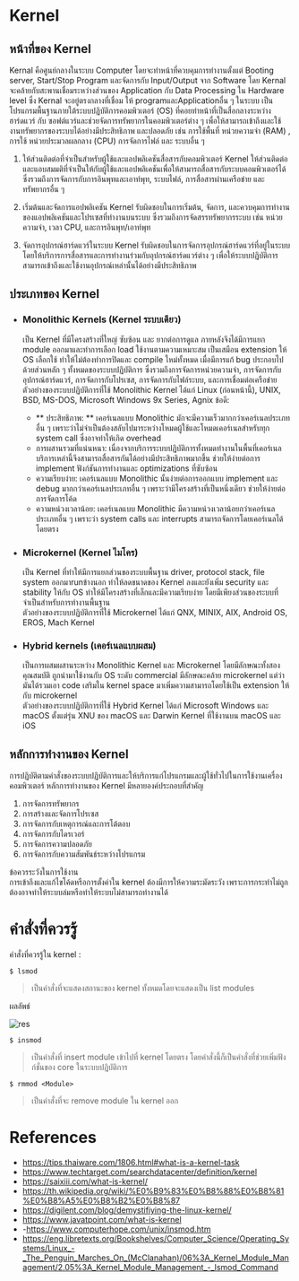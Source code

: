 # Kernel
</div>

## หน้าที่ของ Kernel 
Kernal คือศูนย์กลางในระบบ Computer โดยจะทำหน้าที่ควบคุมการทำงานตั้งแต่ Booting server, Start/Stop Program และจัดการกับ Input/Output จาก Software โดย Kernal จะคล้ายกับสะพานเชื่อมระหว่างส่วนของ Application กับ Data Processing ใน Hardware level ซึ่ง Kernal จะอยู่ตรงกลางที่เชื่อม ให้ programและApplicationอื่น ๆ ในระบบ เป็นโปรแกรมพื้นฐานภายใต้ระบบปฏิบัติการคอมพิวเตอร์ (OS) ที่คอยทำหน้าที่เป็นสื่อกลางระหว่างฮาร์ดแวร์ กับ ซอฟต์แวร์และช่วยจัดการทรัพยากรในคอมพิวเตอร์ต่าง ๆ เพื่อให้สามารถเข้าถึงและใช้งานทรัพยากรของระบบได้อย่างมีประสิทธิภาพ และปลอดภัย เช่น การใช้พื้นที่ หน่วยความจำ (RAM) , การใช้ หน่วยประมวลผลกลาง (CPU) การจัดการไฟล์ และ ระบบอื่น ๆ

1. ให้ส่วนติดต่อที่จำเป็นสำหรับผู้ใช้และแอปพลิเคชันสื่อสารกับคอมพิวเตอร์ Kernel ให้ส่วนติดต่อและแอบสมมติที่จำเป็นให้กับผู้ใช้และแอปพลิเคชันเพื่อให้สามารถสื่อสารกับระบบคอมพิวเตอร์ได้ ซึ่งรวมถึงการจัดการกับการอินพุทและเอาท์พุท, ระบบไฟล์, การสื่อสารผ่านเครือข่าย และทรัพยากรอื่น ๆ

2. เริ่มต้นและจัดการแอปพลิเคชัน Kernel รับผิดชอบในการเริ่มต้น, จัดการ, และควบคุมการทำงานของแอปพลิเคชันและโปรเซสที่ทำงานบนระบบ ซึ่งรวมถึงการจัดสรรทรัพยากรระบบ เช่น หน่วยความจำ, เวลา CPU, และการอินพุท/เอาท์พุท

3. จัดการอุปกรณ์ฮาร์ดแวร์ในระบบ Kernel รับผิดชอบในการจัดการอุปกรณ์ฮาร์ดแวร์ที่อยู่ในระบบ โดยให้บริการการสื่อสารและการทำงานร่วมกับอุปกรณ์ฮาร์ดแวร์ต่าง ๆ เพื่อให้ระบบปฏิบัติการสามารถเข้าถึงและใช้งานอุปกรณ์เหล่านั้นได้อย่างมีประสิทธิภาพ

## ประเภทของ Kernel
-  ### Monolithic Kernels (Kernel ระบบเดียว) ###
    เป็น Kernel ที่มีโครงสร้างที่ใหญ่ ซับซ้อน และ ยากต่อการดูแล ภายหลังจึงได้มีการแยก module ออกมาและทำการเลือก load ใช้งานตามความเหมาะสม เป็นเสมือน extension ให้ OS เลือกใช้ ทำให้ไม่ต้องทำการปิดและ compile ใหม่ทั้งหมด เมื่อมีการแก้ bug ประกอบไปด้วยส่วนหลัก ๆ ทั้งหมดของระบบปฏิบัติการ ซึ่งรวมถึงการจัดการหน่วยความจำ, การจัดการกับอุปกรณ์ฮาร์ดแวร์, การจัดการกับโปรเซส, การจัดการกับไฟล์ระบบ, และการเชื่อมต่อเครือข่าย <br> ตัวอย่างของระบบปฏิบัติการที่ใช้ Monolithic Kernel ได้แก่ Linux (ก่อนหน้านี้), UNIX, BSD, MS-DOS, Microsoft Windows 9x Series, Agnix
   ข้อดี:
   - ** ประสิทธิภาพ: ** เคอร์เนลแบบ Monolithic มักจะมีความเร็วมากกว่าเคอร์เนลประเภทอื่น ๆ เพราะว่าไม่จำเป็นต้องสลับไปมาระหว่างโหมดผู้ใช้และโหมดเคอร์เนลสำหรับทุก system call ซึ่งอาจทำให้เกิด overhead
   - การผสานรวมที่แน่นหนา: เนื่องจากบริการระบบปฏิบัติการทั้งหมดทำงานในพื้นที่เคอร์เนล บริการเหล่านี้จึงสามารถสื่อสารกันได้อย่างมีประสิทธิภาพมากขึ้น ช่วยให้ง่ายต่อการ implement ฟังก์ชันการทำงานและ optimizations ที่ซับซ้อน
   - ความเรียบง่าย: เคอร์เนลแบบ Monolithic นั้นง่ายต่อการออกแบบ implement และ debug มากกว่าเคอร์เนลประเภทอื่น ๆ เพราะว่ามีโครงสร้างที่เป็นหนึ่งเดียว ช่วยให้ง่ายต่อการจัดการโค้ด
   - ความหน่วงเวลาน้อย: เคอร์เนลแบบ Monolithic มีความหน่วงเวลาน้อยกว่าเคอร์เนลประเภทอื่น ๆ เพราะว่า system calls และ interrupts สามารถจัดการโดยเคอร์เนลได้โดยตรง
   

-  ### Microkernel (Kernel ไมโคร) ### 
   เป็น Kernel ที่ทำให้มีการแยกส่วนของระบบพื้นฐาน driver, protocol stack, file system ออกมาrunข้างนอก ทำให้ลดขนาดของ Kernel ลงและยังเพิ่ม security และ stability ให้กับ OS ทำให้มีโครงสร้างที่เล็กและมีความเรียบง่าย โดยมีเพียงส่วนของระบบที่จำเป็นสำหรับการทำงานพื้นฐาน <br> ตัวอย่างของระบบปฏิบัติการที่ใช้ Microkernel ได้แก่ QNX, MINIX, AIX, Android OS, EROS, Mach Kernel 

-  ### Hybrid kernels (เคอร์เนลแบบผสม) ###
    เป็นการผสมผสานระหว่าง Monolithic Kernel และ Microkernel โดยมีลักษณะทั้งสองคุณสมบัติ ถูกนำมาใช้งานกับ OS ระดับ commercial มีลักษณะคล้าย microkernel แต่ว่ามันได้รวมเอา code เสริมใน kernel space มาเพิ่มความสามารถโดยใช้เป็น extension ให้กับ microkernel  <br> ตัวอย่างของระบบปฏิบัติการที่ใช้ Hybrid Kernel ได้แก่ Microsoft Windows และ macOS ตั้งแต่รุ่น XNU ของ macOS และ Darwin Kernel ที่ใช้งานบน macOS และ iOS

## หลักการทำงานของ Kernel<br>
การปฏิบัติตามคำสั่งของระบบปฏิบัติการและให้บริการแก่โปรแกรมและผู้ใช้ทั่วไปในการใช้งานเครื่องคอมพิวเตอร์ หลักการทำงานของ Kernel มีหลายองค์ประกอบที่สำคัญ <br>
1. การจัดการทรัพยากร
2. การสร้างและจัดการโปรเซส
3. การจัดการกับเหตุการณ์และการโต้ตอบ
4. การจัดการกับไดรเวอร์
5. การจัดการความปลอดภัย
6. การจัดการกับความสัมพันธ์ระหว่างโปรแกรม


ข้อควรระวังในการใช้งาน<br>
การเข้าถึงและแก้ไขโค้ดหรือการตั้งค่าใน kernel ต้องมีการให้ความระมัดระวัง เพราะการกระทำไม่ถูกต้องอาจทำให้ระบบล่มหรือทำให้ระบบไม่สามารถทำงานได้<br>

# คำสั่งที่ควรรู้
คำสั่งที่ควรรู้ใน kernel :
```
$ lsmod
```
>เป็นคำสั่งที่จะแสดงสถานะของ kernel ทั้งหมดโดยจะแสดงเป็น list modules 

ผลลัพธ์

![res](https://github.com/CosmoGuy112/PHost/assets/112687431/fe806664-bedd-47b6-8573-53e9bdeefc54)


```
$ insmod 
```
>เป็นคำสั่งที่ insert module เข้าไปที่ kernel โดยตรง โดยคำสั่งนี้ก็เป็นคำสั่งที่ช่วยเพิ่มฟังก์ชั่นของ core ในระบบปฎิบัติการ

```
$ rmmod <Module>
```
>เป็นคำสั่งที่จะ remove module ใน kernel ออก

# References
- https://tips.thaiware.com/1806.html#what-is-a-kernel-task
- https://www.techtarget.com/searchdatacenter/definition/kernel
- https://saixiii.com/what-is-kernel/
- https://th.wikipedia.org/wiki/%E0%B9%83%E0%B8%88%E0%B8%81%E0%B8%A5%E0%B8%B2%E0%B8%87
- https://digilent.com/blog/demystifiying-the-linux-kernel/
- https://www.javatpoint.com/what-is-kernel
- -https://www.computerhope.com/unix/insmod.htm
- https://eng.libretexts.org/Bookshelves/Computer_Science/Operating_Systems/Linux_-_The_Penguin_Marches_On_(McClanahan)/06%3A_Kernel_Module_Management/2.05%3A_Kernel_Module_Management_-_lsmod_Command

